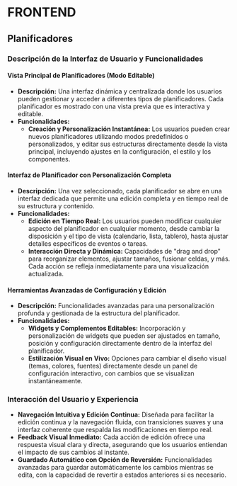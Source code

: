 # **FRONTEND**

## **Planificadores**

### **Descripción de la Interfaz de Usuario y Funcionalidades**

#### **Vista Principal de Planificadores (Modo Editable)**
- **Descripción:** Una interfaz dinámica y centralizada donde los usuarios pueden gestionar y acceder a diferentes tipos de planificadores. Cada planificador es mostrado con una vista previa que es interactiva y editable.
- **Funcionalidades:**
  - **Creación y Personalización Instantánea:** Los usuarios pueden crear nuevos planificadores utilizando modos predefinidos o personalizados, y editar sus estructuras directamente desde la vista principal, incluyendo ajustes en la configuración, el estilo y los componentes.

#### **Interfaz de Planificador con Personalización Completa**
- **Descripción:** Una vez seleccionado, cada planificador se abre en una interfaz dedicada que permite una edición completa y en tiempo real de su estructura y contenido.
- **Funcionalidades:**
  - **Edición en Tiempo Real:** Los usuarios pueden modificar cualquier aspecto del planificador en cualquier momento, desde cambiar la disposición y el tipo de vista (calendario, lista, tablero), hasta ajustar detalles específicos de eventos o tareas.
  - **Interacción Directa y Dinámica:** Capacidades de "drag and drop" para reorganizar elementos, ajustar tamaños, fusionar celdas, y más. Cada acción se refleja inmediatamente para una visualización actualizada.

#### **Herramientas Avanzadas de Configuración y Edición**
- **Descripción:** Funcionalidades avanzadas para una personalización profunda y gestionada de la estructura del planificador.
- **Funcionalidades:**
  - **Widgets y Complementos Editables:** Incorporación y personalización de widgets que pueden ser ajustados en tamaño, posición y configuración directamente dentro de la interfaz del planificador.
  - **Estilización Visual en Vivo:** Opciones para cambiar el diseño visual (temas, colores, fuentes) directamente desde un panel de configuración interactivo, con cambios que se visualizan instantáneamente.

### **Interacción del Usuario y Experiencia**

- **Navegación Intuitiva y Edición Continua:** Diseñada para facilitar la edición continua y la navegación fluida, con transiciones suaves y una interfaz coherente que respalda las modificaciones en tiempo real.
- **Feedback Visual Inmediato:** Cada acción de edición ofrece una respuesta visual clara y directa, asegurando que los usuarios entiendan el impacto de sus cambios al instante.
- **Guardado Automático con Opción de Reversión:** Funcionalidades avanzadas para guardar automáticamente los cambios mientras se edita, con la capacidad de revertir a estados anteriores si es necesario.
